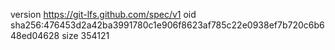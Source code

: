 version https://git-lfs.github.com/spec/v1
oid sha256:476453d2a42ba3991780c1e906f8623af785c22e0938ef7b720c6b648ed04628
size 354121
